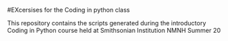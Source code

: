 #EXcersises for the Coding in python class

This repository contains the scripts generated during the introductory Coding in Python course held at Smithsonian Institution NMNH Summer 20